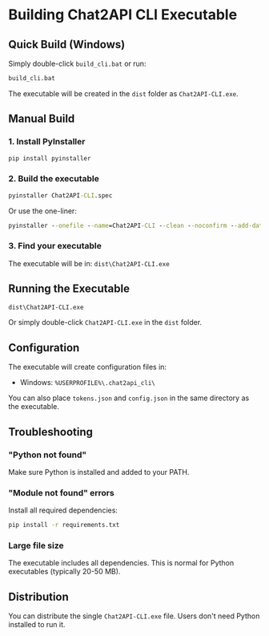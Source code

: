 # Building Chat2API CLI Executable

## Quick Build (Windows)

Simply double-click `build_cli.bat` or run:

```cmd
build_cli.bat
```

The executable will be created in the `dist` folder as `Chat2API-CLI.exe`.

## Manual Build

### 1. Install PyInstaller

```cmd
pip install pyinstaller
```

### 2. Build the executable

```cmd
pyinstaller Chat2API-CLI.spec
```

Or use the one-liner:

```cmd
pyinstaller --onefile --name=Chat2API-CLI --clean --noconfirm --add-data="tokens.json;." --add-data="config.json;." chat.py
```

### 3. Find your executable

The executable will be in: `dist\Chat2API-CLI.exe`

## Running the Executable

```cmd
dist\Chat2API-CLI.exe
```

Or simply double-click `Chat2API-CLI.exe` in the `dist` folder.

## Configuration

The executable will create configuration files in:
- Windows: `%USERPROFILE%\.chat2api_cli\`

You can also place `tokens.json` and `config.json` in the same directory as the executable.

## Troubleshooting

### "Python not found"
Make sure Python is installed and added to your PATH.

### "Module not found" errors
Install all required dependencies:
```cmd
pip install -r requirements.txt
```

### Large file size
The executable includes all dependencies. This is normal for Python executables (typically 20-50 MB).

## Distribution

You can distribute the single `Chat2API-CLI.exe` file. Users don't need Python installed to run it.
